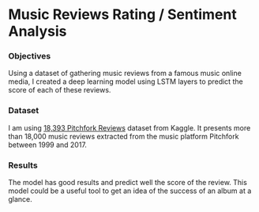 # Music Reviews Rating / Sentiment Analysis
 
### Objectives ###
Using a dataset of gathering music reviews from a famous music online media, I created a deep learning model using LSTM layers to predict the score of each of these reviews.

### Dataset ###
I am using [18,393 Pitchfork Reviews](https://www.kaggle.com/nolanbconaway/pitchfork-data) dataset from Kaggle. It presents more than 18,000 music reviews extracted from the music platform Pitchfork between 1999 and 2017.

### Results ###
The model has good results and predict well the score of the review. This model could be a useful tool to get an idea of the success of an album at a glance.
